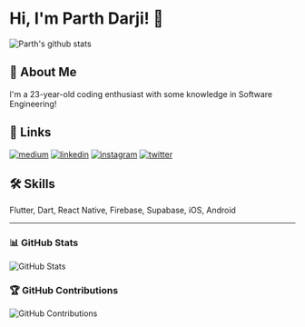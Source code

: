 # Hi, I'm Parth Darji! 👋

![Parth's github stats](https://github-readme-stats.vercel.app/api?username=parth-darji&show_icons=true&theme=react)

## 🚀 About Me
I'm a 23-year-old coding enthusiast with some knowledge in Software Engineering!

## 🔗 Links
[![medium](https://img.shields.io/badge/medium-fff?style=for-the-badge&logo=medium&logoColor=black)](https://parthpdarji.medium.com)
[![linkedin](https://img.shields.io/badge/linkedin-0A66C2?style=for-the-badge&logo=linkedin&logoColor=white)](https://www.linkedin.com/in/parth-darji/)
[![instagram](https://img.shields.io/badge/instagram-1DA1F2?style=for-the-badge&logo=instagram&logoColor=white)](http://instagram.com/iparthdarji/)
[![twitter](https://img.shields.io/badge/twitter-fff?style=for-the-badge&logo=twitter&logoColor=black)](https://twitter.com/MrParthDarji)

## 🛠 Skills
Flutter, Dart, React Native, Firebase, Supabase, iOS, Android

---

### 📊 GitHub Stats
![GitHub Stats](https://github-readme-stats.vercel.app/api?username=parth-darji&show_icons=true&count_private=true&hide=prs&theme=react)

### 🏆 GitHub Contributions
![GitHub Contributions](https://github-readme-streak-stats.herokuapp.com/?user=parth-darji&theme=react&hide_border=true)
